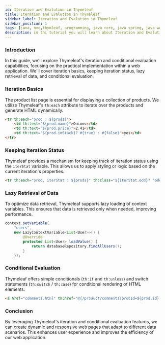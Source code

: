 ```yaml
---
id: Iteration and Evalution in Thymeleaf 
title: Iteration and Evalution in Thymeleaf
sidebar_label: Iteration and Evalution in Thymeleaf
sidebar_position: 1
tags: [java, mvc,thymleaf, programming, java core, java spring, java web, AOP, aspect oriented]
description: in thi tutorial you will learn about Iteration and Evalution in Thymeleaf
---
```


###  Introduction
In this guide, we'll explore Thymeleaf's iteration and conditional evaluation capabilities, focusing on the practical implementation within a web application. We'll cover iteration basics, keeping iteration status, lazy retrieval of data, and conditional evaluation.

### Iteration Basics
The product list page is essential for displaying a collection of products. We utilize Thymeleaf's `th:each` attribute to iterate over the products and generate HTML dynamically. 

```html
<tr th:each="prod : ${prods}">
    <td th:text="${prod.name}">Onions</td>
    <td th:text="${prod.price}">2.41</td>
    <td th:text="${prod.inStock}? #{true} : #{false}">yes</td>
</tr>
```

###  Keeping Iteration Status
Thymeleaf provides a mechanism for keeping track of iteration status using the `iterStat` variable. This allows us to apply styling or logic based on the current iteration's properties.

```html
<tr th:each="prod, iterStat : ${prods}" th:class="${iterStat.odd}? 'odd'">
```

###  Lazy Retrieval of Data
To optimize data retrieval, Thymeleaf supports lazy loading of context variables. This ensures that data is retrieved only when needed, improving performance.

```java
context.setVariable(
    "users",
    new LazyContextVariable<List<User>>() {
        @Override
        protected List<User> loadValue() {
            return databaseRepository.findAllUsers();
        }
    });
```

###  Conditional Evaluation
Thymeleaf offers simple conditionals (`th:if` and `th:unless`) and switch statements (`th:switch` / `th:case`) for conditional rendering of HTML elements.

```html
<a href="comments.html" th:href="@{/product/comments(prodId=${prod.id})}" th:if="${not #lists.isEmpty(prod.comments)}">view</a>
```

### Conclusion
By leveraging Thymeleaf's iteration and conditional evaluation features, we can create dynamic and responsive web pages that adapt to different data scenarios. This enhances user experience and improves the efficiency of our web application.